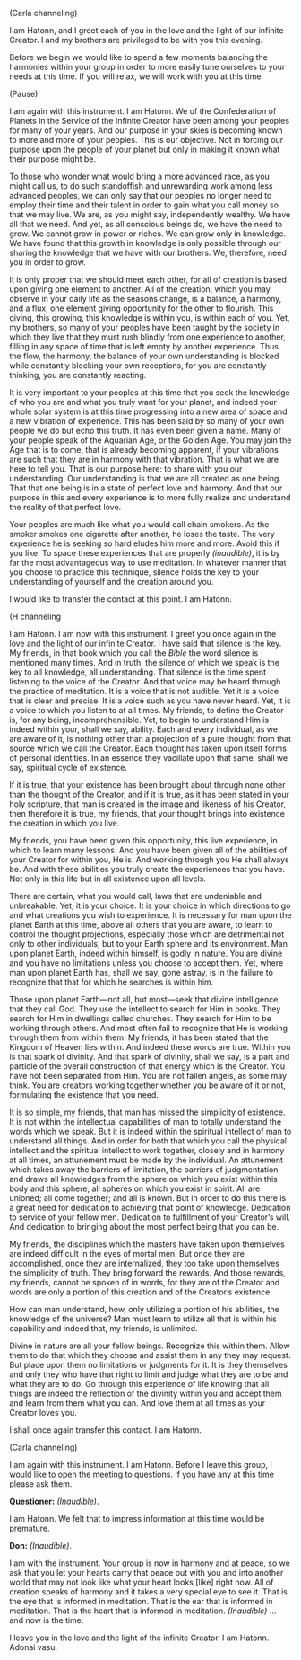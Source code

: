 <p class="channel-type">(Carla channeling)</p>
<p>I am Hatonn, and I greet each of you in the love and the light of our infinite Creator. I and my brothers are privileged to be with you this evening.</p>
<p>Before we begin we would like to spend a few moments balancing the harmonies within your group in order to more easily tune ourselves to your needs at this time. If you will relax, we will work with you at this time.</p>
<p class="comment">(Pause)</p>
<p>I am again with this instrument. I am Hatonn. We of the Confederation of Planets in the Service of the Infinite Creator have been among your peoples for many of your years. And our purpose in your skies is becoming known to more and more of your peoples. This is our objective. Not in forcing our purpose upon the people of your planet but only in making it known what their purpose might be.</p>
<p>To those who wonder what would bring a more advanced race, as you might call us, to do such standoffish and unrewarding work among less advanced peoples, we can only say that our peoples no longer need to employ their time and their talent in order to gain what you call money so that we may live. We are, as you might say, independently wealthy. We have all that we need. And yet, as all conscious beings do, we have the need to grow. We cannot grow in power or riches. We can grow only in knowledge. We have found that this growth in knowledge is only possible through our sharing the knowledge that we have with our brothers. We, therefore, need you in order to grow.</p>
<p>It is only proper that we should meet each other, for all of creation is based upon giving one element to another. All of the creation, which you may observe in your daily life as the seasons change, is a balance, a harmony, and a flux, one element giving opportunity for the other to flourish. This giving, this growing, this knowledge is within you, is within each of you. Yet, my brothers, so many of your peoples have been taught by the society in which they live that they must rush blindly from one experience to another, filling in any space of time that is left empty by another experience. Thus the flow, the harmony, the balance of your own understanding is blocked while constantly blocking your own receptions, for you are constantly thinking, you are constantly reacting.</p>
<p>It is very important to your peoples at this time that you seek the knowledge of who you are and what you truly want for your planet, and indeed your whole solar system is at this time progressing into a new area of space and a new vibration of experience. This has been said by so many of your own people we do but echo this truth. It has even been given a name. Many of your people speak of the Aquarian Age, or the Golden Age. You may join the Age that is to come, that is already becoming apparent, if your vibrations are such that they are in harmony with that vibration. That is what we are here to tell you. That is our purpose here: to share with you our understanding. Our understanding is that we are all created as one being. That that one being is in a state of perfect love and harmony. And that our purpose in this and every experience is to more fully realize and understand the reality of that perfect love.</p>
<p>Your peoples are much like what you would call chain smokers. As the smoker smokes one cigarette after another, he loses the taste. The very experience he is seeking so hard eludes him more and more. Avoid this if you like. To space these experiences that are properly <em>(inaudible)</em>, it is by far the most advantageous way to use meditation. In whatever manner that you choose to practice this technique, silence holds the key to your understanding of yourself and the creation around you.</p>
<p>I would like to transfer the contact at this point. I am Hatonn.</p>
<p class="comment">(H channeling</p>
<p>I am Hatonn. I am now with this instrument. I greet you once again in the love and the light of our infinite Creator. I have said that silence is the key. My friends, in that book which you call the <em>Bible</em> the word silence is mentioned many times. And in truth, the silence of which we speak is the key to all knowledge, all understanding. That silence is the time spent listening to the voice of the Creator. And that voice may be heard through the practice of meditation. It is a voice that is not audible. Yet it is a voice that is clear and precise. It is a voice such as you have never heard. Yet, it is a voice to which you listen to at all times. My friends, to define the Creator is, for any being, incomprehensible. Yet, to begin to understand Him is indeed within your, shall we say, ability. Each and every individual, as we are aware of it, is nothing other than a projection of a pure thought from that source which we call the Creator. Each thought has taken upon itself forms of personal identities. In an essence they vacillate upon that same, shall we say, spiritual cycle of existence.</p>
<p>If it is true, that your existence has been brought about through none other than the thought of the Creator, and if it is true, as it has been stated in your holy scripture, that man is created in the image and likeness of his Creator, then therefore it is true, my friends, that your thought brings into existence the creation in which you live.</p>
<p>My friends, you have been given this opportunity, this live experience, in which to learn many lessons. And you have been given all of the abilities of your Creator for within you, He is. And working through you He shall always be. And with these abilities you truly create the experiences that you have. Not only in this life but in all existence upon all levels.</p>
<p>There are certain, what you would call, laws that are undeniable and unbreakable. Yet, it is your choice. It is your choice in which directions to go and what creations you wish to experience. It is necessary for man upon the planet Earth at this time, above all others that you are aware, to learn to control the thought projections, especially those which are detrimental not only to other individuals, but to your Earth sphere and its environment. Man upon planet Earth, indeed within himself, is godly in nature. You are divine and you have no limitations unless you choose to accept them. Yet, where man upon planet Earth has, shall we say, gone astray, is in the failure to recognize that that for which he searches is within him.</p>
<p>Those upon planet Earth—not all, but most—seek that divine intelligence that they call God. They use the intellect to search for Him in books. They search for Him in dwellings called churches. They search for Him to be working through others. And most often fail to recognize that He is working through them from within them. My friends, it has been stated that the Kingdom of Heaven lies within. And indeed these words are true. Within you is that spark of divinity. And that spark of divinity, shall we say, is a part and particle of the overall construction of that energy which is the Creator. You have not been separated from Him. You are not fallen angels, as some may think. You are creators working together whether you be aware of it or not, formulating the existence that you need.</p>
<p>It is so simple, my friends, that man has missed the simplicity of existence. It is not within the intellectual capabilities of man to totally understand the words which we speak. But it is indeed within the spiritual intellect of man to understand all things. And in order for both that which you call the physical intellect and the spiritual intellect to work together, closely and in harmony at all times, an attunement must be made by the individual. An attunement which takes away the barriers of limitation, the barriers of judgmentation and draws all knowledges from the sphere on which you exist within this body and this sphere, all spheres on which you exist in spirit. All are unioned; all come together; and all is known. But in order to do this there is a great need for dedication to achieving that point of knowledge. Dedication to service of your fellow men. Dedication to fulfillment of your Creator’s will. And dedication to bringing about the most perfect being that you can be.</p>
<p>My friends, the disciplines which the masters have taken upon themselves are indeed difficult in the eyes of mortal men. But once they are accomplished, once they are internalized, they too take upon themselves the simplicity of truth. They bring forward the rewards. And those rewards, my friends, cannot be spoken of in words, for they are of the Creator and words are only a portion of this creation and of the Creator’s existence.</p>
<p>How can man understand, how, only utilizing a portion of his abilities, the knowledge of the universe? Man must learn to utilize all that is within his capability and indeed that, my friends, is unlimited.</p>
<p>Divine in nature are all your fellow beings. Recognize this within them. Allow them to do that which they choose and assist them in any they may request. But place upon them no limitations or judgments for it. It is they themselves and only they who have that right to limit and judge what they are to be and what they are to do. Go through this experience of life knowing that all things are indeed the reflection of the divinity within you and accept them and learn from them what you can. And love them at all times as your Creator loves you.</p>
<p>I shall once again transfer this contact. I am Hatonn.</p>
<p class="channel-type">(Carla channeling)</p>
<p>I am again with this instrument. I am Hatonn. Before I leave this group, I would like to open the meeting to questions. If you have any at this time please ask them.</p>
<p><strong>Questioner:</strong> <em>(Inaudible)</em>.</p>
<p>I am Hatonn. We felt that to impress information at this time would be premature.</p>
<p><strong>Don:</strong> <em>(Inaudible)</em>.</p>
<p>I am with the instrument. Your group is now in harmony and at peace, so we ask that you let your hearts carry that peace out with you and into another world that may not look like what your heart looks [like] right now. All of creation speaks of harmony and it takes a very special eye to see it. That is the eye that is informed in meditation. That is the ear that is informed in meditation. That is the heart that is informed in meditation. <em>(Inaudible)</em> … and now is the time.</p>
<p>I leave you in the love and the light of the infinite Creator. I am Hatonn. Adonai vasu.</p>
